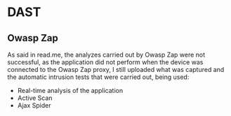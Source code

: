 # DAST

## Owasp Zap
As said in read.me, the analyzes carried out by Owasp Zap were not successful, as the application did not perform when the device was connected to the Owasp Zap proxy, 
I still uploaded what was captured and the automatic intrusion tests that were carried out, being used:

- Real-time analysis of the application
- Active Scan
- Ajax Spider
